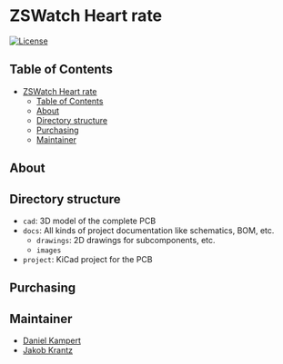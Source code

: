# ZSWatch Heart rate

[![License](https://img.shields.io/badge/License-GPL%203.0-blue.svg)](https://opensource.org/license/gpl-3-0/)
## Table of Contents

- [ZSWatch Heart rate](#zswatch-heart-rate)
  - [Table of Contents](#table-of-contents)
  - [About](#about)
  - [Directory structure](#directory-structure)
  - [Purchasing](#purchasing)
  - [Maintainer](#maintainer)

## About

## Directory structure

- `cad`: 3D model of the complete PCB
- `docs`: All kinds of project documentation like schematics, BOM, etc.
  - `drawings`: 2D drawings for subcomponents, etc.
  - `images`
- `project`: KiCad project for the PCB

## Purchasing

## Maintainer

- [Daniel Kampert](mailto:daniel.kameprt@kampis-elektroecke.de)
- [Jakob Krantz](mail@jakobkrantz.se)
